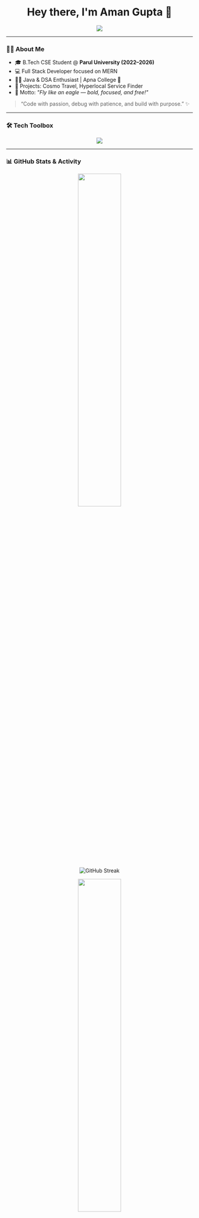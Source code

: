 <h1 align="center">Hey there, I'm Aman Gupta 👋</h1>

<p align="center">
  <img src="https://readme-typing-svg.herokuapp.com?font=Fira+Code&duration=3000&pause=1000&color=00FF94&center=true&vCenter=true&width=440&lines=Full+Stack+Web+Developer+%F0%9F%92%BB;MERN+Stack+Learner+%F0%9F%A7%91%E2%80%8D%F0%9F%92%BB;DSA+%2B+Java+Explorer+%E2%9C%A8;Always+Learning+Something+New+%F0%9F%93%9A" />
</p>

---

### 🙋‍♂️ About Me

- 🎓 B.Tech CSE Student @ **Parul University (2022–2026)**
- 💻 Full Stack Developer focused on MERN
- 👨‍💻 Java & DSA Enthusiast | Apna College 🚀
- 🔨 Projects: Cosmo Travel, Hyperlocal Service Finder
- 🦅 Motto: _"Fly like an eagle — bold, focused, and free!"_

> “Code with passion, debug with patience, and build with purpose.” ✨

---

### 🛠️ Tech Toolbox

<p align="center">
  <img src="https://skillicons.dev/icons?i=html,css,js,react,nodejs,express,mongodb,java,git,github" />
</p>

---

### 📊 GitHub Stats & Activity

<p align="center">
  <img src="https://github-readme-stats.vercel.app/api?username=amangupta812&show_icons=true&theme=radical&border_radius=15" width="48%" />
  <br/>
  <img src="https://github-readme-streak-stats.herokuapp.com?user=amangupta812&theme=dark&hide_border=true" alt="GitHub Streak" />
  <br/>
</p>

<p align="center">
  <img src="https://github-readme-stats.vercel.app/api/top-langs/?username=amangupta812&layout=compact&theme=radical&langs_count=8" width="48%" />
</p>

---

### ⚡ Contribution Graph

<p align="center">
  <img src="https://github-readme-activity-graph.vercel.app/graph?username=amangupta812&theme=react-dark&bg_color=151515&hide_border=true" />
</p>

---
### 🚀 Featured Projects

### 🌐 Portfolio
Check out my portfolio: [aman-portfolio-site.netlify.app](https://aman-portfolio-site.netlify.app)

---

#### 🌍 [**Cosmo Travel**](https://github.com/amangupta812/cosmo-travel)  
A web app designed to enhance travel experiences by providing useful tools and features for travelers.
<br/>
👉 **Live Demo**: [Cosmo Travel App](https://cosmo-travel-hub.netlify.app/)

<p align="center">
  <a href="https://github.com/amangupta812/cosmo-travel">
    <img src="https://img.shields.io/badge/GitHub-Repo-%23007A5E?style=for-the-badge&logo=github&logoColor=white" />
  </a>
</p>

##### 🌍 [**Smart Finance Assistant**](https://github.com/amangupta812/smart-finance-assistant)  
An AI-powered personal finance tracker built using JavaScript, Tailwind CSS, and Bolt.ai — designed to help users manage their income, expenses, and budgeting goals smartly.
<br/>
👉 **Live Demo**: [Smart Finance Assistant App](https://smart-finance-assistant.netlify.app/)

<p align="center">
  <a href="https://github.com/amangupta812/smart-finance-assistant">
    <img src="https://img.shields.io/badge/GitHub-Repo-%23007A5E?style=for-the-badge&logo=github&logoColor=white" />
  </a>
  <a href="https://smart-finance-assistant.netlify.app/">
    <img src="https://img.shields.io/badge/Live-Site-%2300C7B7?style=for-the-badge&logo=netlify&logoColor=white" />
  </a>
</p>

#### 🛠️ [**Hyperlocal Service Finder**](https://github.com/amangupta812/hyperlocal-service-finder)  
A MERN stack project for finding local services like plumbers and electricians in your area.

<p align="center">
  <a href="https://github.com/amangupta812/hyperlocal-service-finder">
    <img src="https://img.shields.io/badge/GitHub-Repo-%23007A5E?style=for-the-badge&logo=github&logoColor=white" />
  </a>
</p>

---

### 📫 Let's Connect

<p align="center">
  <a href="https://www.linkedin.com/in/aman-gupta-034ab62a9/">
    <img src="https://img.shields.io/badge/LinkedIn-blue?style=for-the-badge&logo=linkedin&logoColor=white" />
  </a>
  <a href="mailto:your-email@example.com">
    <img src="https://img.shields.io/badge/Gmail-D14836?style=for-the-badge&logo=gmail&logoColor=white" />
  </a>
</p>

---

<p align="center">
  <img src="https://capsule-render.vercel.app/api?type=waving&color=gradient&height=120&section=footer" />
</p>


